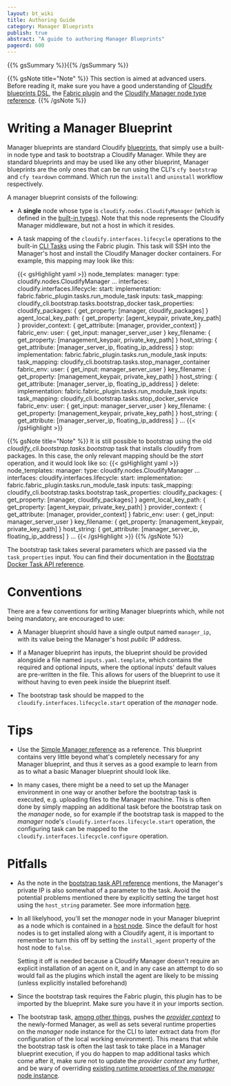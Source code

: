 ```yaml
---
layout: bt_wiki
title: Authoring Guide
category: Manager Blueprints
publish: true
abstract: "A guide to authoring Manager Blueprints"
pageord: 600
---
```


{{% gsSummary %}}{{% /gsSummary %}}


{{% gsNote title="Note" %}}
This section is aimed at advanced users. Before reading it, make sure you have a good understanding of [Cloudify blueprints DSL](dsl-spec-general.html), the [Fabric plugin](plugin-fabric.html) and the [Cloudify Manager node type reference](reference-types.html).
{{% /gsNote %}}


# Writing a Manager Blueprint

Manager blueprints are standard Cloudify [blueprints](reference-terminology.html#blueprint), that simply use a built-in node type and task to bootstrap a Cloudify Manager.
While they are standard blueprints and may be used like any other blueprint, Manager blueprints are the only ones that can be run using the CLI's `cfy bootstrap` and `cfy teardown` command.
Which run the `install` and `uninstall` workflow respectively.

A manager blueprint consists of the following:

* A **single** node whose type is `cloudify.nodes.CloudifyManager` (which is defined in the [built-in types](reference-types.html#cloudifymanager-type)).
Note that this node represents the Cloudify Manager middleware, but not a host in which it resides.

* A task mapping of the `cloudify.interfaces.lifecycle` operations to the built-in [CLI Tasks](cli-tasks.html) using the Fabric plugin.
This task will SSH into the Manager's host and install the Cloudify Manager docker containers.
  For example, this mapping may look like this:

  {{< gsHighlight  yaml  >}}
  node_templates:
    manager:
      type: cloudify.nodes.CloudifyManager
      ...
      interfaces:
        cloudify.interfaces.lifecycle:
          start:
            implementation: fabric.fabric_plugin.tasks.run_module_task
            inputs:
              task_mapping: cloudify_cli.bootstrap.tasks.bootstrap_docker
              task_properties:
                cloudify_packages: { get_property: [manager, cloudify_packages] }
                agent_local_key_path: { get_property: [agent_keypair, private_key_path] }
                provider_context: { get_attribute: [manager, provider_context] }
              fabric_env:
                user: { get_input: manager_server_user }
                key_filename: { get_property: [management_keypair, private_key_path] }
                host_string: { get_attribute: [manager_server_ip, floating_ip_address] }
          stop:
            implementation: fabric.fabric_plugin.tasks.run_module_task
            inputs:
              task_mapping: cloudify_cli.bootstrap.tasks.stop_manager_container
              fabric_env:
                user: { get_input: manager_server_user }
                key_filename: { get_property: [management_keypair, private_key_path] }
                host_string: { get_attribute: [manager_server_ip, floating_ip_address] }
          delete:
            implementation: fabric.fabric_plugin.tasks.run_module_task
            inputs:
              task_mapping: cloudify_cli.bootstrap.tasks.stop_docker_service
              fabric_env:
                user: { get_input: manager_server_user }
                key_filename: { get_property: [management_keypair, private_key_path] }
                host_string: { get_attribute: [manager_server_ip, floating_ip_address] }
      ...
  {{< /gsHighlight >}}


{{% gsNote title="Note" %}}
It is still possible to bootstrap using the old *cloudify_cli.bootstrap.tasks.bootstrap* task that installs cloudify from packages.
In this case, the only relevant mapping should be the *start* operation, and it would look like so:
  {{< gsHighlight  yaml  >}}
  node_templates:
    manager:
      type: cloudify.nodes.CloudifyManager
      ...
      interfaces:
        cloudify.interfaces.lifecycle:
          start:
            implementation: fabric.fabric_plugin.tasks.run_module_task
            inputs:
              task_mapping: cloudify_cli.bootstrap.tasks.bootstrap
              task_properties:
                cloudify_packages: { get_property: [manager, cloudify_packages] }
                agent_local_key_path: { get_property: [agent_keypair, private_key_path] }
                provider_context: { get_attribute: [manager, provider_context] }
              fabric_env:
                user: { get_input: manager_server_user }
                key_filename: { get_property: [management_keypair, private_key_path] }
                host_string: { get_attribute: [manager_server_ip, floating_ip_address] }
      ...
  {{< /gsHighlight >}}
{{% /gsNote %}}

The bootstrap task takes several parameters which are passed via the `task_properties` input.
You can find their documentation in the [Bootstrap Docker Task API reference](cli-tasks.html#bootstrapdocker).



# Conventions

There are a few conventions for writing Manager blueprints which, while not being mandatory, are encouraged to use:

* A Manager blueprint should have a single output named `manager_ip`, with its value being the Manager's host *public* IP address.

* If a Manager blueprint has inputs, the blueprint should be provided alongside a file named `inputs.yaml.template`, which contains the required and optional inputs, where the optional inputs' default values are pre-written in the file. This allows for users of the blueprint to use it without having to even peek inside the blueprint itself.

* The bootstrap task should be mapped to the `cloudify.interfaces.lifecycle.start` operation of the *manager* node.



# Tips

* Use the [Simple Manager reference](manager-blueprints-simple.html) as a reference. This blueprint contains very little beyond what's completely necessary for any Manager blueprint, and thus it serves as a good example to learn from as to what a basic Manager blueprint should look like.

* In many cases, there might be a need to set up the Manager environment in one way or another before the bootstrap task is executed, e.g. uploading files to the Manager machine. This is often done by simply mapping an additional task before the bootstrap task on the *manager* node,
so for example if the bootstrap task is mapped to the *manager* node's `cloudify.interfaces.lifecycle.start` operation, the configuring task can be mapped to the `cloudify.interfaces.lifecycle.configure` operation.



# Pitfalls

* As the note in the [bootstrap task API reference](cli-tasks.html#bootstrap) mentions, the Manager's private IP is also somewhat of a parameter to the task. Avoid the potential problems mentioned there by explicitly setting the target host using the `host_string` parameter. See more information [here](plugin-fabric.html#ssh-configuration).

* In all likelyhood, you'll set the *manager* node in your Manager blueprint as a node which is contained in a [host node](reference-terminology.html#host-node). Since the default for host nodes is to get installed along with a Cloudify agent, it is important to remember to turn this off by setting the `install_agent` property of the host node to `false`.

  Setting it off is needed because a Cloudify Manager doesn't require an explicit installation of an agent on it, and in any case an attempt to do so would fail as the plugins which install the agent are likely to be missing (unless explicitly installed beforehand)

* Since the bootstrap task requires the Fabric plugin, this plugin has to be imported by the blueprint. Make sure you have it in your imports section.

* The bootstrap task, [among other things](cli-tasks.html#overview), pushes the [*provider context*](reference-terminology.html#provider-context) to the newly-formed Manager, as well as sets several runtime properties on the *manager* node instance
for the CLI to later extract data from (for configuration of the local working environment).
This means that while the bootstrap task is often the last task to take place in a Manager blueprint execution, if you do happen to map additional tasks which come after it,
make sure not to update the *provider context* any further, and be wary of overriding [existing runtime properties of the *manager* node instance](cli-tasks.html#internals).
